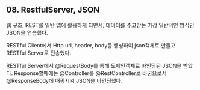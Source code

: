 ## 08. RestfulServer, JSON

웹 구조, REST를 일반 앱에 활용하게 되면서, 
데이터를 주고받는 가장 일반적인 방식인 JSON을 연습했다.

RESTful Client에서 Http url, header, body등 생성하여 json객체로 만들고 RESTful Server로 전송했다. 

RESTful Server에서 @RequestBody를 통해 도메인객체로 바인딩된 JSON을 받았다.
Response할때에는 @Controller를 @RestController로 바꿈으로서 @ResponseBody에 매핑시켜 JSON을 바인딩했다.